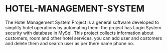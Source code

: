 # HOTEL-MANAGEMENT-SYSTEM
The Hotel Management System Project is a general software developed to simplify hotel operations by automating them. the project has Login System security with database in MySql. This project collects information about customers, room and other hotel services. you can add user and costomers and delete them and search user as per there name phone no.  



